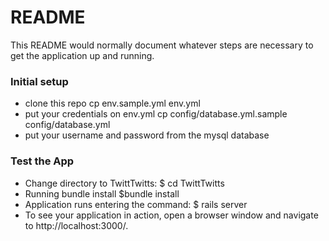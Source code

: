 # README

This README would normally document whatever steps are necessary to get the
application up and running.

### Initial setup
* clone this repo
cp env.sample.yml env.yml
* put your credentials on env.yml
cp config/database.yml.sample config/database.yml
* put your username and password from the mysql database

### Test the App
* Change directory to TwittTwitts:
$ cd TwittTwitts
* Running bundle install
$bundle install
* Application runs  entering the command:
$ rails server
* To see your application in action, open a browser window and navigate to http://localhost:3000/.
